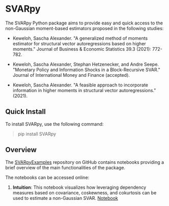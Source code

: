 # SVARpy

The SVARpy Python package aims to provide easy and quick access to the non-Gaussian moment-based estimators proposed in the following studies:

- Keweloh, Sascha Alexander. "A generalized method of moments estimator for structural vector autoregressions based on higher moments." Journal of Business & Economic Statistics 39.3 (2021): 772-782.

- Keweloh, Sascha Alexander, Stephan Hetzenecker, and Andre Seepe. "Monetary Policy and Information Shocks in a Block-Recursive SVAR." Journal of International Money and Finance (accepted).

- Keweloh, Sascha Alexander. "A feasible approach to incorporate information in higher moments in structural vector autoregressions." (2021).

## Quick Install

To install SVARpy, use the following command:

> pip install SVARpy


## Overview

The [SVARpyExamples](https://github.com/Saschakew/SVARpyExamples) repository on GitHub contains notebooks providing a brief overview of the main functionalities of the package.

The notebooks can be accessed online:

1. **Intuition**: 
This notebook visualizes how leveraging dependency measures based on covariance, coskewness, and cokurtosis can be used to estimate a non-Gaussian SVAR.
[Notebook](https://colab.research.google.com/github/Saschakew/SVARpyExamples/blob/main/SVARpy-Intuition.ipynb)
